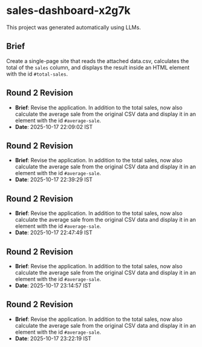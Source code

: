 # sales-dashboard-x2g7k

This project was generated automatically using LLMs.

## Brief

Create a single-page site that reads the attached data.csv, calculates the total of the `sales` column, and displays the result inside an HTML element with the id `#total-sales`.

## Round 2 Revision

* **Brief**: Revise the application. In addition to the total sales, now also calculate the average sale from the original CSV data and display it in an element with the id `#average-sale`.
* **Date**: 2025-10-17 22:09:02 IST

## Round 2 Revision

* **Brief**: Revise the application. In addition to the total sales, now also calculate the average sale from the original CSV data and display it in an element with the id `#average-sale`.
* **Date**: 2025-10-17 22:39:29 IST

## Round 2 Revision

* **Brief**: Revise the application. In addition to the total sales, now also calculate the average sale from the original CSV data and display it in an element with the id `#average-sale`.
* **Date**: 2025-10-17 22:47:49 IST

## Round 2 Revision

* **Brief**: Revise the application. In addition to the total sales, now also calculate the average sale from the original CSV data and display it in an element with the id `#average-sale`.
* **Date**: 2025-10-17 23:14:57 IST

## Round 2 Revision

* **Brief**: Revise the application. In addition to the total sales, now also calculate the average sale from the original CSV data and display it in an element with the id `#average-sale`.
* **Date**: 2025-10-17 23:22:19 IST